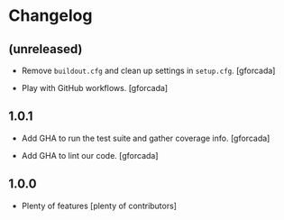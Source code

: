 # Changelog

## (unreleased)

- Remove `buildout.cfg` and clean up settings in `setup.cfg`.
  [gforcada]

- Play with GitHub workflows.
  [gforcada]

## 1.0.1

- Add GHA to run the test suite and gather coverage info.
  [gforcada]

- Add GHA to lint our code.
  [gforcada]

## 1.0.0

- Plenty of features
  [plenty of contributors]
